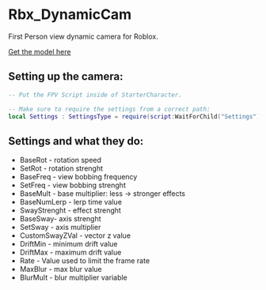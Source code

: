 # Rbx_DynamicCam

First Person view dynamic camera for Roblox.

[Get the model here](https://www.roblox.com/library/14006421972/FPV-DynamicCamera)

## Setting up the camera:

```lua
-- Put the FPV Script inside of StarterCharacter.

-- Make sure to require the settings from a correct path:
local Settings : SettingsType = require(script:WaitForChild("Settings"))

```

## Settings and what they do:

* BaseRot - rotation speed
* SetRot - rotation strenght
* BaseFreq - view bobbing frequency
* SetFreq - view bobbing strenght
* BaseMult - base multiplier: less -> stronger effects
* BaseNumLerp - lerp time value
* SwayStrenght - effect strenght
* BaseSway- axis strenght
* SetSway - axis multiplier
* CustomSwayZVal - vector z value
* DriftMin - minimum drift value
* DriftMax - maximum drift value
* Rate - Value used to limit the frame rate
* MaxBlur - max blur value
* BlurMult - blur multiplier variable